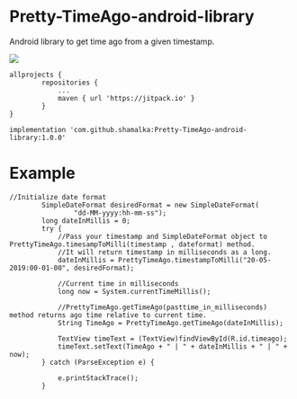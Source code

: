 # Pretty-TimeAgo-android-library
Android library to get time ago from a given timestamp.

[![](https://jitpack.io/v/shamalka/Pretty-TimeAgo-android-library.svg)](https://jitpack.io/#shamalka/Pretty-TimeAgo-android-library)
```
allprojects {
		repositories {
			...
			maven { url 'https://jitpack.io' }
		}
}
```
```
implementation 'com.github.shamalka:Pretty-TimeAgo-android-library:1.0.0'
```

# Example
```
//Initialize date format
        SimpleDateFormat desiredFormat = new SimpleDateFormat(
                "dd-MM-yyyy:hh-mm-ss");
        long dateInMillis = 0;
        try {
            //Pass your timestamp and SimpleDateFormat object to PrettyTimeAgo.timesampToMilli(timestamp , dateformat) method.
            //It will return timestamp in milliseconds as a long.
            dateInMillis = PrettyTimeAgo.timestampToMilli("20-05-2019:00-01-00", desiredFormat);

            //Current time in milliseconds
            long now = System.currentTimeMillis();

            //PrettyTimeAgo.getTimeAgo(pasttime_in_milliseconds) method returns ago time relative to current time.
            String TimeAgo = PrettyTimeAgo.getTimeAgo(dateInMillis);

            TextView timeText = (TextView)findViewById(R.id.timeago);
            timeText.setText(TimeAgo + " | " + dateInMillis + " | " + now);
        } catch (ParseException e) {

            e.printStackTrace();
        }
```
